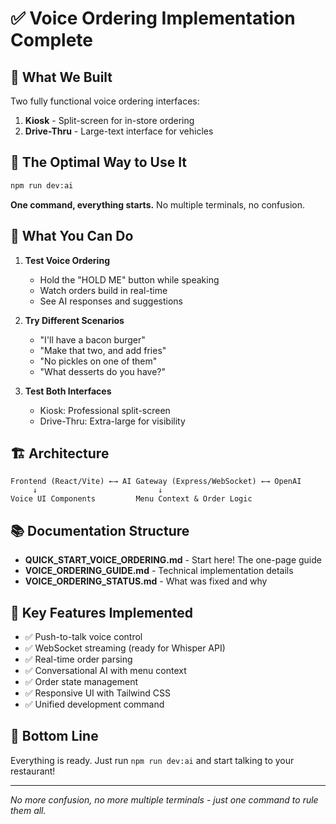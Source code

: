 # ✅ Voice Ordering Implementation Complete

## 🎯 What We Built

Two fully functional voice ordering interfaces:
1. **Kiosk** - Split-screen for in-store ordering
2. **Drive-Thru** - Large-text interface for vehicles

## 🚀 The Optimal Way to Use It

```bash
npm run dev:ai
```

**One command, everything starts.** No multiple terminals, no confusion.

## 📱 What You Can Do

1. **Test Voice Ordering**
   - Hold the "HOLD ME" button while speaking
   - Watch orders build in real-time
   - See AI responses and suggestions

2. **Try Different Scenarios**
   - "I'll have a bacon burger"
   - "Make that two, and add fries"
   - "No pickles on one of them"
   - "What desserts do you have?"

3. **Test Both Interfaces**
   - Kiosk: Professional split-screen
   - Drive-Thru: Extra-large for visibility

## 🏗️ Architecture

```
Frontend (React/Vite) ←→ AI Gateway (Express/WebSocket) ←→ OpenAI
     ↓                           ↓
Voice UI Components         Menu Context & Order Logic
```

## 📚 Documentation Structure

- **QUICK_START_VOICE_ORDERING.md** - Start here! The one-page guide
- **VOICE_ORDERING_GUIDE.md** - Technical implementation details
- **VOICE_ORDERING_STATUS.md** - What was fixed and why

## 🔑 Key Features Implemented

- ✅ Push-to-talk voice control
- ✅ WebSocket streaming (ready for Whisper API)
- ✅ Real-time order parsing
- ✅ Conversational AI with menu context
- ✅ Order state management
- ✅ Responsive UI with Tailwind CSS
- ✅ Unified development command

## 🎉 Bottom Line

Everything is ready. Just run `npm run dev:ai` and start talking to your restaurant!

---
*No more confusion, no more multiple terminals - just one command to rule them all.*